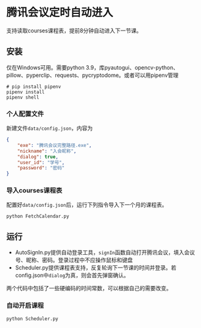 # 腾讯会议定时自动进入

支持读取courses课程表，提前8分钟自动进入下一节课。

## 安装

仅在Windows可用。需要python 3.9，库pyautogui、opencv-python、pillow、pyperclip、requests、pycryptodome。或者可以用pipenv管理

```shell
# pip install pipenv
pipenv install
pipenv shell
```

### 个人配置文件

新建文件`data/config.json`，内容为

```json
{
    "exe": "腾讯会议完整路径.exe",
    "nickname": "入会昵称",
    "dialog": true,
    "user_id": "学号",
    "password": "密码"
}
```

### 导入courses课程表

配置好`data/config.json`后，运行下列指令导入下一个月的课程表。

```shell
python FetchCalendar.py
```

## 运行

- AutoSignIn.py提供自动登录工具，`signIn`函数自动打开腾讯会议，填入会议号、昵称、密码。登录过程中不应操作鼠标和键盘
- Scheduler.py提供课程表支持，反复轮询下一节课的时间并登录。若config.json中`dialog`为真，则会首先弹窗确认。

两个代码中包括了一些硬编码的时间常数，可以根据自己的需要改变。

### 自动开启课程

```shell
python Scheduler.py
```
